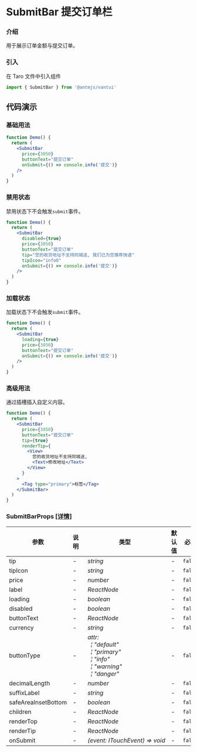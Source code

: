 # SubmitBar 提交订单栏

### 介绍

用于展示订单金额与提交订单。

### 引入

在 Taro 文件中引入组件

```js
import { SubmitBar } from '@antmjs/vantui'
```

## 代码演示

### 基础用法

```jsx
function Demo() {
  return (
    <SubmitBar
      price={3050}
      buttonText="提交订单"
      onSubmit={() => console.info('提交')}
    />
  )
}
```

### 禁用状态

禁用状态下不会触发`submit`事件。

```jsx
function Demo() {
  return (
    <SubmitBar
      disabled={true}
      price={3050}
      buttonText="提交订单"
      tip="您的收货地址不支持同城送, 我们已为您推荐快递"
      tipIcon="infoO"
      onSubmit={() => console.info('提交')}
    />
  )
}
```

### 加载状态

加载状态下不会触发`submit`事件。

```jsx
function Demo() {
  return (
    <SubmitBar
      loading={true}
      price={3050}
      buttonText="提交订单"
      onSubmit={() => console.info('提交')}
    />
  )
}
```

### 高级用法

通过插槽插入自定义内容。

```jsx
function Demo() {
  return (
    <SubmitBar
      price={3050}
      buttonText="提交订单"
      tip={true}
      renderTip={
        <View>
          您的收货地址不支持同城送,
          <Text>修改地址</Text>
        </View>
      }
    >
      <Tag type="primary">标签</Tag>
    </SubmitBar>
  )
}
```

### SubmitBarProps [[详情]](https://github.com/AntmJS/vantui/tree/main/packages/vantui/types/submit-bar.d.ts)

| 参数                | 说明 | 类型                                                                                                                                                                                                                                                                                     | 默认值 | 必填    |
| ------------------- | ---- | ---------------------------------------------------------------------------------------------------------------------------------------------------------------------------------------------------------------------------------------------------------------------------------------- | ------ | ------- |
| tip                 | -    | _&nbsp;&nbsp;string<br/>_                                                                                                                                                                                                                                                                | -      | `false` |
| tipIcon             | -    | _&nbsp;&nbsp;string<br/>_                                                                                                                                                                                                                                                                | -      | `false` |
| price               | -    | _&nbsp;&nbsp;number<br/>_                                                                                                                                                                                                                                                                | -      | `false` |
| label               | -    | _&nbsp;&nbsp;ReactNode<br/>_                                                                                                                                                                                                                                                             | -      | `false` |
| loading             | -    | _&nbsp;&nbsp;boolean<br/>_                                                                                                                                                                                                                                                               | -      | `false` |
| disabled            | -    | _&nbsp;&nbsp;boolean<br/>_                                                                                                                                                                                                                                                               | -      | `false` |
| buttonText          | -    | _&nbsp;&nbsp;ReactNode<br/>_                                                                                                                                                                                                                                                             | -      | `false` |
| currency            | -    | _&nbsp;&nbsp;string<br/>_                                                                                                                                                                                                                                                                | -      | `false` |
| buttonType          | -    | _&nbsp;&nbsp;attr:<br/>&nbsp;&nbsp;&nbsp;&nbsp;&brvbar;&nbsp;"default"<br/>&nbsp;&nbsp;&nbsp;&nbsp;&brvbar;&nbsp;"primary"<br/>&nbsp;&nbsp;&nbsp;&nbsp;&brvbar;&nbsp;"info"<br/>&nbsp;&nbsp;&nbsp;&nbsp;&brvbar;&nbsp;"warning"<br/>&nbsp;&nbsp;&nbsp;&nbsp;&brvbar;&nbsp;"danger"<br/>_ | -      | `false` |
| decimalLength       | -    | _&nbsp;&nbsp;number<br/>_                                                                                                                                                                                                                                                                | -      | `false` |
| suffixLabel         | -    | _&nbsp;&nbsp;string<br/>_                                                                                                                                                                                                                                                                | -      | `false` |
| safeAreaInsetBottom | -    | _&nbsp;&nbsp;boolean<br/>_                                                                                                                                                                                                                                                               | -      | `false` |
| children            | -    | _&nbsp;&nbsp;ReactNode<br/>_                                                                                                                                                                                                                                                             | -      | `false` |
| renderTop           | -    | _&nbsp;&nbsp;ReactNode<br/>_                                                                                                                                                                                                                                                             | -      | `false` |
| renderTip           | -    | _&nbsp;&nbsp;ReactNode<br/>_                                                                                                                                                                                                                                                             | -      | `false` |
| onSubmit            | -    | _&nbsp;&nbsp;(event:&nbsp;ITouchEvent)&nbsp;=>&nbsp;void<br/>_                                                                                                                                                                                                                           | -      | `false` |
